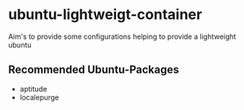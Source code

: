 # ubuntu-lightweigt-container
Aim's to provide some configurations helping to provide a lightweight ubuntu

## Recommended Ubuntu-Packages
- aptitude
- localepurge
